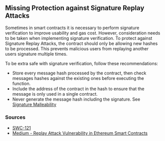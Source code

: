 ## Missing Protection against Signature Replay Attacks

Sometimes in smart contracts it is necessary to perform signature verification to improve usability and gas cost. However, consideration needs to be taken when implementing signature verification. To protect against Signature Replay Attacks, the contract should only be allowing new hashes to be processed. This prevents malicious users from replaying another users signature multiple times.

To be extra safe with signature verification, follow these recommendations:

- Store every message hash processed by the contract, then check messages hashes against the existing ones before executing the function.
- Include the address of the contract in the hash to ensure that the message is only used in a single contract.
- Never generate the message hash including the signature. See [Signature Malleability](./signature-malleability.md)

### Sources

- [SWC-121](https://swcregistry.io/docs/SWC-121)
- [Medium - Replay Attack Vulnerability in Ethereum Smart Contracts](https://medium.com/cypher-core/replay-attack-vulnerability-in-ethereum-smart-contracts-introduced-by-transferproxy-124bf3694e25)